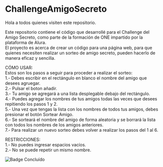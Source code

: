 # ChallengeAmigoSecreto

Hola a todos quienes visiten este repositorio.<br>

Este repositorio contiene el código que desarrollé para el Challenge del Amigo Secreto, como parte de la formación de ONE impartido por la plataforma de Alura.<br>
El proyecto es acerca de crear un código para una página web, para que quienes necesiten realizar un sorteo de amigo secreto, pueden hacerlo de manera eficaz y sencilla.<br>

CÓMO USAR:<br>
Estos son los pasos a seguir para proceder a realizar el sorteo:<br>
1.- Debes escribir en el rectángulo en blanco el nombre del amigo que desees agruegar.<br>
2.- Pulsar el boton añadir.<br>
3.- Tu amigo se agregará a una lista desplegable debajo del rectángulo.<br>
4.- Puedes agregar los nombres de tus amigos todas las veces que desees repitiendo los pasos 1 y 2.<br>
5.- Una vez que tengas la lista con los nombres de todos tus amigos, debes presionar el botón Sortear Amigo.<br>
6.- Se sorteará el nombre del amigo de forma aleatoria y se borrará la lista con todos los nombres de los amigos anteriores.<br>
7.- Para realizar un nuevo sorteo debes volver a realizar los pasos del 1 al 6.

RESTRICCIONES:<br>
1.- No puedes ingresar espacios vacíos.<br>
2.- No se puede repetir un mismo nombre.

![Badge Concluído](https://img.shields.io/badge/estado-conclu%C3%ADdo-lightgreen)
